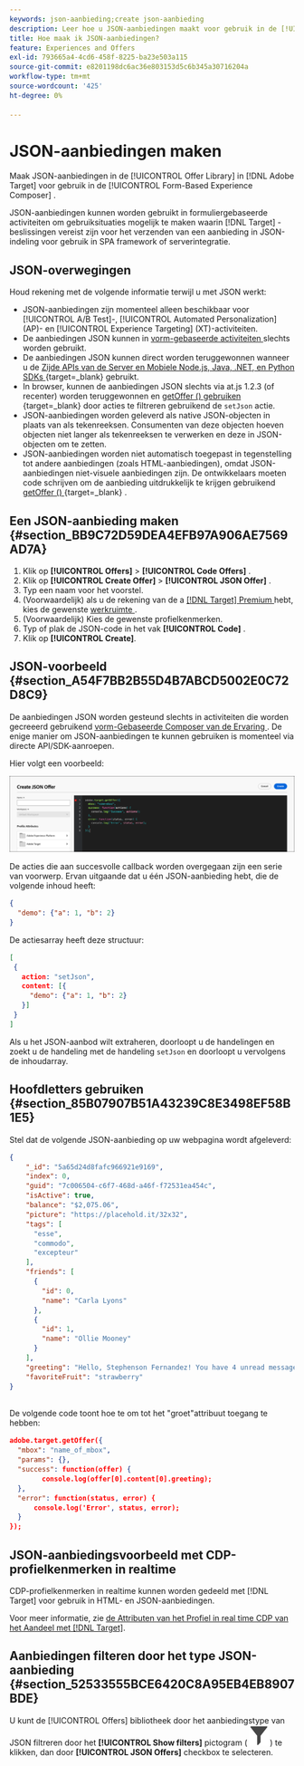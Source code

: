 ```yaml
---
keywords: json-aanbieding;create json-aanbieding
description: Leer hoe u JSON-aanbiedingen maakt voor gebruik in de [!UICONTROL Form-Based Experience Composer] .
title: Hoe maak ik JSON-aanbiedingen?
feature: Experiences and Offers
exl-id: 793665a4-4cd6-458f-8225-ba23e503a115
source-git-commit: e8201198dc6ac36e803153d5c6b345a30716204a
workflow-type: tm+mt
source-wordcount: '425'
ht-degree: 0%

---
```


# JSON-aanbiedingen maken

Maak JSON-aanbiedingen in de [!UICONTROL Offer Library] in [!DNL Adobe Target] voor gebruik in de [!UICONTROL Form-Based Experience Composer] .

JSON-aanbiedingen kunnen worden gebruikt in formuliergebaseerde activiteiten om gebruiksituaties mogelijk te maken waarin [!DNL Target] -beslissingen vereist zijn voor het verzenden van een aanbieding in JSON-indeling voor gebruik in SPA framework of serverintegratie.

## JSON-overwegingen

Houd rekening met de volgende informatie terwijl u met JSON werkt:

* JSON-aanbiedingen zijn momenteel alleen beschikbaar voor [!UICONTROL A/B Test]-, [!UICONTROL Automated Personalization] (AP)- en [!UICONTROL Experience Targeting] (XT)-activiteiten.
* De aanbiedingen JSON kunnen in [ vorm-gebaseerde activiteiten ](/help/main/c-experiences/form-experience-composer.md) slechts worden gebruikt.
* De aanbiedingen JSON kunnen direct worden teruggewonnen wanneer u de [ Zijde APIs van de Server en Mobiele Node.js, Java, .NET, en Python SDKs ](https://experienceleague.adobe.com/nl/docs/target-dev/developer/server-side/server-side-overview){target=_blank}  gebruikt.
* In browser, kunnen de aanbiedingen JSON slechts via at.js 1.2.3 (of recenter) worden teruggewonnen en [ getOffer () gebruiken ](https://experienceleague.adobe.com/nl/docs/target-dev/developer/client-side/at-js-implementation/functions-overview/adobe-target-getoffer){target=_blank}  door acties te filtreren gebruikend de `setJson` actie.
* JSON-aanbiedingen worden geleverd als native JSON-objecten in plaats van als tekenreeksen. Consumenten van deze objecten hoeven objecten niet langer als tekenreeksen te verwerken en deze in JSON-objecten om te zetten.
* JSON-aanbiedingen worden niet automatisch toegepast in tegenstelling tot andere aanbiedingen (zoals HTML-aanbiedingen), omdat JSON-aanbiedingen niet-visuele aanbiedingen zijn. De ontwikkelaars moeten code schrijven om de aanbieding uitdrukkelijk te krijgen gebruikend [ getOffer () ](https://experienceleague.adobe.com/nl/docs/target-dev/developer/client-side/at-js-implementation/functions-overview/adobe-target-getoffer){target=_blank} .

## Een JSON-aanbieding maken {#section_BB9C72D59DEA4EFB97A906AE7569AD7A}

1. Klik op **[!UICONTROL Offers]** > **[!UICONTROL Code Offers]** .
1. Klik op **[!UICONTROL Create Offer]** > **[!UICONTROL JSON Offer]** .
1. Typ een naam voor het voorstel.
1. (Voorwaardelijk) als u de rekening van de a [[!DNL Target]  Premium ](/help/main/c-intro/intro.md#premium) hebt, kies de gewenste [ werkruimte ](/help/main/administrating-target/c-user-management/property-channel/property-channel.md#workspace).
1. (Voorwaardelijk) Kies de gewenste profielkenmerken.
1. Typ of plak de JSON-code in het vak **[!UICONTROL Code]** .
1. Klik op **[!UICONTROL Create]**.

## JSON-voorbeeld {#section_A54F7BB2B55D4B7ABCD5002E0C72D8C9}

De aanbiedingen JSON worden gesteund slechts in activiteiten die worden gecreeerd gebruikend [ vorm-Gebaseerde Composer van de Ervaring ](/help/main/c-experiences/form-experience-composer.md). De enige manier om JSON-aanbiedingen te kunnen gebruiken is momenteel via directe API/SDK-aanroepen.

Hier volgt een voorbeeld:

![ creeer JSON de dialoogdoos van de aanbieding ](/help/main/c-experiences/c-manage-content/assets/json-example.png)

De acties die aan succesvolle callback worden overgegaan zijn een serie van voorwerp. Ervan uitgaande dat u één JSON-aanbieding hebt, die de volgende inhoud heeft:

```json
{ 
  "demo": {"a": 1, "b": 2} 
}
```

De actiesarray heeft deze structuur:

```json
[ 
 { 
   action: "setJson", 
   content: [{ 
     "demo": {"a": 1, "b": 2} 
   }] 
 }  
]
```

Als u het JSON-aanbod wilt extraheren, doorloopt u de handelingen en zoekt u de handeling met de handeling `setJson` en doorloopt u vervolgens de inhoudarray.

## Hoofdletters gebruiken {#section_85B07907B51A43239C8E3498EF58B1E5}

Stel dat de volgende JSON-aanbieding op uw webpagina wordt afgeleverd:

```json
{ 
    "_id": "5a65d24d8fafc966921e9169", 
    "index": 0, 
    "guid": "7c006504-c6f7-468d-a46f-f72531ea454c", 
    "isActive": true, 
    "balance": "$2,075.06", 
    "picture": "https://placehold.it/32x32", 
    "tags": [ 
      "esse", 
      "commodo", 
      "excepteur"
    ], 
    "friends": [ 
      { 
        "id": 0, 
        "name": "Carla Lyons" 
      }, 
      { 
        "id": 1, 
        "name": "Ollie Mooney" 
      } 
    ], 
    "greeting": "Hello, Stephenson Fernandez! You have 4 unread messages.", 
    "favoriteFruit": "strawberry" 
} 
  
```

De volgende code toont hoe te om tot het &quot;groet&quot;attribuut toegang te hebben:

```json
adobe.target.getOffer({   
  "mbox": "name_of_mbox", 
  "params": {}, 
  "success": function(offer) {           
        console.log(offer[0].content[0].greeting); 
  },   
  "error": function(status, error) {           
      console.log('Error', status, error); 
  } 
});
```

## JSON-aanbiedingsvoorbeeld met CDP-profielkenmerken in realtime

CDP-profielkenmerken in realtime kunnen worden gedeeld met [!DNL Target] voor gebruik in HTML- en JSON-aanbiedingen.

Voor meer informatie, zie [ de Attributen van het Profiel in real time CDP van het Aandeel met  [!DNL Target]](/help/main/c-integrating-target-with-mac/integrating-with-rtcdp.md#rtcdp-profile-attributes).

## Aanbiedingen filteren door het type JSON-aanbieding {#section_52533555BCE6420C8A95EB4EB8907BDE}

U kunt de [!UICONTROL Offers] bibliotheek door het aanbiedingstype van JSON filtreren door het **[!UICONTROL Show filters]** pictogram ( ![ tonen het pictogram van Filters ](/help/main/assets/icons/Filter.svg)) te klikken, dan door **[!UICONTROL JSON Offers]** checkbox te selecteren.
